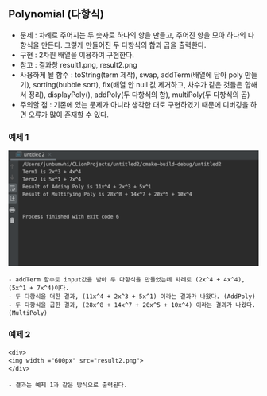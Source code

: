 ## Polynomial (다항식)

* 문제 : 차례로 주어지는 두 숫자로 하나의 항을 만들고, 주어진 항을 모아 하나의 다항식을 만든다. 그렇게 만들어진 두 다항식의 합과 곱을 출력한다.
 * 구현 : 2차원 배열을 이용하여 구현한다.
 * 참고 : 결과창 result1.png, result2.png 
 * 사용하게 될 함수 : toString(term 제작), swap, addTerm(배열에 담아 poly 만들기), sorting(bubble sort), 
    fix(배열 안 null 값 제거하고, 차수가 같은 것들은 합해서 정리), displayPoly(), addPoly(두 다항식의 합), multiPoly(두 다항식의 곱) 
 * 주의할 점 : 기존에 있는 문제가 아니라 생각한 대로 구현하였기 때문에 디버깅을 하면 오류가 많이 존재할 수 있다.              
 
 ### 예제 1
   <div>
   <img width="600px" src="result1.png">
   </div>
   
    - addTerm 함수로 input값을 받아 두 다항식을 만들었는데 차례로 (2x^4 + 4x^4), (5x^1 + 7x^4)이다.
    - 두 다항식을 더한 결과, (11x^4 + 2x^3 + 5x^1) 이라는 결과가 나왔다. (AddPoly)
    - 두 다항식을 곱한 결과, (28x^8 + 14x^7 + 20x^5 + 10x^4) 이라는 결과가 나왔다. (MultiPoly)
  ### 예제 2  
    <div>
    <img width ="600px" src="result2.png">
    </div>
    
    - 결과는 예제 1과 같은 방식으로 출력된다.
